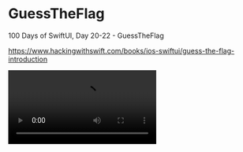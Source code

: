 # GuessTheFlag
100 Days of SwiftUI, Day 20-22 - GuessTheFlag

https://www.hackingwithswift.com/books/ios-swiftui/guess-the-flag-introduction

![GuessTheFlag Screenshot](<https://github.com/clearlynow/GuesstheFlag/blob/main/guesstheflag.mov>)
